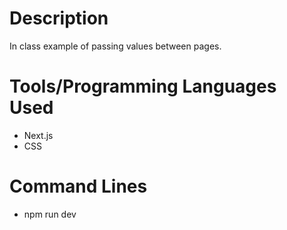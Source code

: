 # Description
In class example of passing values between pages. 

# Tools/Programming Languages Used
- Next.js
- CSS

# Command Lines
- npm run dev 